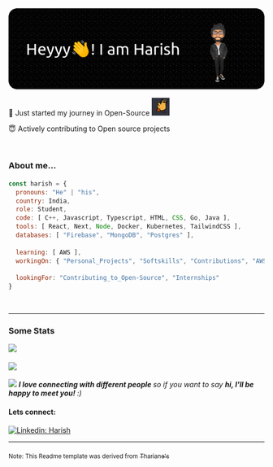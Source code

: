 <img src="./images/github-header-image.png">

<!--
<p>Software Developer Intern @ CoffeeInc | CS Student </p>
<p><em>Studying Computer Science <div>Debugging my Life</div>
</em></p> -->
<br/>
<!-- Social links -->

👯 Just started my journey in Open-Source <img src="./images/gifs-images/duck-walk.gif" alt="Duck-walk" height="35px" width="35px">

😇 Actively contributing to Open source projects

<br/>

### About me...

```javascript
const harish = {
  pronouns: "He" | "his",
  country: India,
  role: Student,
  code: [ C++, Javascript, Typescript, HTML, CSS, Go, Java ],
  tools: [ React, Next, Node, Docker, Kubernetes, TailwindCSS ],
  databases: [ "Firebase", "MongoDB", "Postgres" ],

  learning: [ AWS ],
  workingOn: { "Personal_Projects", "Softskills", "Contributions", "AWS Certification"},

  lookingFor: "Contributing_to_Open-Source", "Internships"
}
```

<br/>

---

<h3>Some Stats</h3>

<div>
    <img src="https://github-profile-summary-cards.vercel.app/api/cards/profile-details?username=Harish-b-03&theme=github_dark"/>
    <br/>
    <br/>
    <img src="https://github-readme-stats.vercel.app/api/top-langs/?username=Harish-b-03&theme=dark"/>
</div>

<p>
    <img src="https://media.giphy.com/media/LnQjpWaON8nhr21vNW/giphy.gif" width="60"> 
    <em>
        <b>
            I love connecting with different people
        </b> 
            so if you want to say 
        <b>
            hi, I'll be happy to meet you!
        </b> :)</em></p>

#### Lets connect:

[![Linkedin: Harish](https://img.shields.io/badge/-Harish-blue?style=flat-square&logo=Linkedin&logoColor=white&link=https://www.linkedin.com/in/harish-b-42a7911b9/)](https://www.linkedin.com/in/harish-b-42a7911b9//)

---

<sub>Note: This Readme template was derived from</sub> [<sub>Thariane's</sub>](https://github.com/Thaiane)
